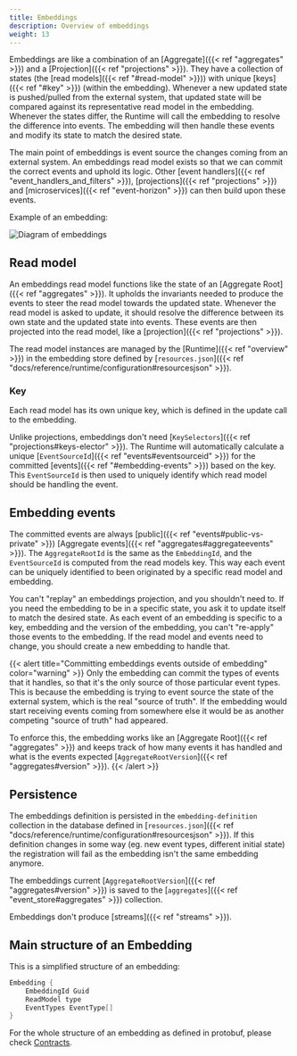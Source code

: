 ```yaml
---
title: Embeddings
description: Overview of embeddings
weight: 13
---
```


Embeddings are like a combination of an [Aggregate]({{< ref "aggregates" >}}) and a [Projection]({{< ref "projections" >}}). They have a collection of states (the [read models]({{< ref "#read-model" >}})) with unique [keys]({{< ref "#key" >}}) (within the embedding). Whenever a new updated state is pushed/pulled from the external system, that updated state will be compared against its representative read model in the embedding. Whenever the states differ, the Runtime will call the embedding to resolve the difference into events. The embedding will then handle these events and modify its state to match the desired state.

The main point of embeddings is event source the changes coming from an external system. An embeddings read model exists so that we can commit the correct events and uphold its logic. Other [event handlers]({{< ref "event_handlers_and_filters" >}}), [projections]({{< ref "projections" >}}) and [microservices]({{< ref "event-horizon" >}}) can then build upon these events.

Example of an embedding:

![Diagram of embeddings](/images/concepts/embeddings.png)

## Read model

An embeddings read model functions like the state of an [Aggregate Root]({{< ref "aggregates" >}}). It upholds the invariants needed to produce the events to steer the read model towards the updated state. Whenever the read model is asked to update, it should resolve the difference between its own state and the updated state into events. These events are then projected into the read model, like a [projection]({{< ref "projections" >}}).

The read model instances are managed by the [Runtime]({{< ref "overview" >}}) in the embedding store defined by [`resources.json`]({{< ref "docs/reference/runtime/configuration#resourcesjson" >}}).

### Key

Each read model has its own unique key, which is defined in the update call to the embedding. 

Unlike projections, embeddings don't need [`KeySelectors`]({{< ref "projections#keys-elector" >}}). The Runtime will automatically calculate a unique [`EventSourceId`]({{< ref "events#eventsourceid" >}}) for the committed [events]({{< ref "#embedding-events" >}}) based on the key. This `EventSourceId` is then used to uniquely identify which read model should be handling the event.

## Embedding events

The committed events are always [public]({{< ref "events#public-vs-private" >}}) [Aggregate events]({{< ref "aggregates#aggregateevents" >}}). The `AggregateRootId` is the same as the `EmbeddingId`, and the `EventSourceId` is computed from the read models key. This way each event can be uniquely identified to been originated by a specific read model and embedding.

You can't "replay" an embeddings projection, and you shouldn't need to. If you need the embedding to be in a specific state, you ask it to update itself to match the desired state. As each event of an embedding is specific to a key, embedding and the version of the embedding, you can't "re-apply" those events to the embedding. If the read model and events need to change, you should create a new embedding to handle that.

{{< alert title="Committing embeddings events outside of embedding" color="warning" >}}
Only the embedding can commit the types of events that it handles, so that it's the only source of those particular event types. This is because the embedding is trying to event source the state of the external system, which is the real "source of truth". If the embedding would start receiving events coming from somewhere else it would be as another competing "source of truth" had appeared.

To enforce this, the embedding works like an [Aggregate Root]({{< ref "aggregates" >}}) and keeps track of how many events it has handled and what is the events expected [`AggregateRootVersion`]({{< ref "aggregates#version" >}}).
{{< /alert >}}

## Persistence

The embeddings definition is persisted in the `embedding-definition` collection in the database defined in [`resources.json`]({{< ref "docs/reference/runtime/configuration#resourcesjson" >}}). If this definition changes in some way (eg. new event types, different initial state) the registration will fail as the embedding isn't the same embedding anymore.

The embeddings current [`AggregateRootVersion`]({{< ref "aggregates#version" >}}) is saved to the [`aggregates`]({{< ref "event_store#aggregates" >}}) collection.

Embeddings don't produce [streams]({{< ref "streams" >}}). 

## Main structure of an Embedding

This is a simplified structure of an embedding:
```csharp
Embedding {
    EmbeddingId Guid
    ReadModel type
    EventTypes EventType[]
}
```

For the whole structure of an embedding as defined in protobuf, please check [Contracts](https://github.com/dolittle/Contracts/tree/master/Source/Runtime/Embeddings).

